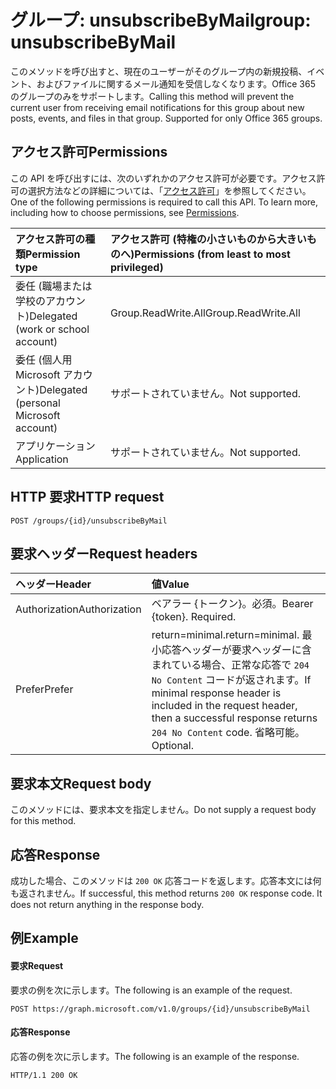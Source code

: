 # <a name="group-unsubscribebymail"></a><span data-ttu-id="cb3c7-101">グループ: unsubscribeByMail</span><span class="sxs-lookup"><span data-stu-id="cb3c7-101">group: unsubscribeByMail</span></span>
<span data-ttu-id="cb3c7-p101">このメソッドを呼び出すと、現在のユーザーがそのグループ内の新規投稿、イベント、およびファイルに関するメール通知を受信しなくなります。Office 365 のグループのみをサポートします。</span><span class="sxs-lookup"><span data-stu-id="cb3c7-p101">Calling this method will prevent the current user from receiving email notifications for this group about new posts, events, and files in that group. Supported for only Office 365 groups.</span></span> 

## <a name="permissions"></a><span data-ttu-id="cb3c7-104">アクセス許可</span><span class="sxs-lookup"><span data-stu-id="cb3c7-104">Permissions</span></span>
<span data-ttu-id="cb3c7-p102">この API を呼び出すには、次のいずれかのアクセス許可が必要です。アクセス許可の選択方法などの詳細については、「[アクセス許可](../../../concepts/permissions_reference.md)」を参照してください。</span><span class="sxs-lookup"><span data-stu-id="cb3c7-p102">One of the following permissions is required to call this API. To learn more, including how to choose permissions, see [Permissions](../../../concepts/permissions_reference.md).</span></span>

|<span data-ttu-id="cb3c7-107">アクセス許可の種類</span><span class="sxs-lookup"><span data-stu-id="cb3c7-107">Permission type</span></span>      | <span data-ttu-id="cb3c7-108">アクセス許可 (特権の小さいものから大きいものへ)</span><span class="sxs-lookup"><span data-stu-id="cb3c7-108">Permissions (from least to most privileged)</span></span>              |
|:--------------------|:---------------------------------------------------------|
|<span data-ttu-id="cb3c7-109">委任 (職場または学校のアカウント)</span><span class="sxs-lookup"><span data-stu-id="cb3c7-109">Delegated (work or school account)</span></span> | <span data-ttu-id="cb3c7-110">Group.ReadWrite.All</span><span class="sxs-lookup"><span data-stu-id="cb3c7-110">Group.ReadWrite.All</span></span>    |
|<span data-ttu-id="cb3c7-111">委任 (個人用 Microsoft アカウント)</span><span class="sxs-lookup"><span data-stu-id="cb3c7-111">Delegated (personal Microsoft account)</span></span> | <span data-ttu-id="cb3c7-112">サポートされていません。</span><span class="sxs-lookup"><span data-stu-id="cb3c7-112">Not supported.</span></span>    |
|<span data-ttu-id="cb3c7-113">アプリケーション</span><span class="sxs-lookup"><span data-stu-id="cb3c7-113">Application</span></span> | <span data-ttu-id="cb3c7-114">サポートされていません。</span><span class="sxs-lookup"><span data-stu-id="cb3c7-114">Not supported.</span></span> |

## <a name="http-request"></a><span data-ttu-id="cb3c7-115">HTTP 要求</span><span class="sxs-lookup"><span data-stu-id="cb3c7-115">HTTP request</span></span>
<!-- { "blockType": "ignored" } -->
```http
POST /groups/{id}/unsubscribeByMail
```
## <a name="request-headers"></a><span data-ttu-id="cb3c7-116">要求ヘッダー</span><span class="sxs-lookup"><span data-stu-id="cb3c7-116">Request headers</span></span>
| <span data-ttu-id="cb3c7-117">ヘッダー</span><span class="sxs-lookup"><span data-stu-id="cb3c7-117">Header</span></span>       | <span data-ttu-id="cb3c7-118">値</span><span class="sxs-lookup"><span data-stu-id="cb3c7-118">Value</span></span> |
|:---------------|:--------|
| <span data-ttu-id="cb3c7-119">Authorization</span><span class="sxs-lookup"><span data-stu-id="cb3c7-119">Authorization</span></span>  | <span data-ttu-id="cb3c7-p103">ベアラー {トークン}。必須。</span><span class="sxs-lookup"><span data-stu-id="cb3c7-p103">Bearer {token}. Required.</span></span>  |
| <span data-ttu-id="cb3c7-122">Prefer</span><span class="sxs-lookup"><span data-stu-id="cb3c7-122">Prefer</span></span> | <span data-ttu-id="cb3c7-123">return=minimal.</span><span class="sxs-lookup"><span data-stu-id="cb3c7-123">return=minimal.</span></span> <span data-ttu-id="cb3c7-124">最小応答ヘッダーが要求ヘッダーに含まれている場合、正常な応答で `204 No Content` コードが返されます。</span><span class="sxs-lookup"><span data-stu-id="cb3c7-124">If minimal response header is included in the request header, then a successful response returns `204 No Content` code.</span></span> <span data-ttu-id="cb3c7-125">省略可能。</span><span class="sxs-lookup"><span data-stu-id="cb3c7-125">Optional.</span></span>  | 

## <a name="request-body"></a><span data-ttu-id="cb3c7-126">要求本文</span><span class="sxs-lookup"><span data-stu-id="cb3c7-126">Request body</span></span>
<span data-ttu-id="cb3c7-127">このメソッドには、要求本文を指定しません。</span><span class="sxs-lookup"><span data-stu-id="cb3c7-127">Do not supply a request body for this method.</span></span>

## <a name="response"></a><span data-ttu-id="cb3c7-128">応答</span><span class="sxs-lookup"><span data-stu-id="cb3c7-128">Response</span></span>
<span data-ttu-id="cb3c7-p105">成功した場合、このメソッドは `200 OK` 応答コードを返します。応答本文には何も返されません。</span><span class="sxs-lookup"><span data-stu-id="cb3c7-p105">If successful, this method returns `200 OK` response code. It does not return anything in the response body.</span></span>

## <a name="example"></a><span data-ttu-id="cb3c7-131">例</span><span class="sxs-lookup"><span data-stu-id="cb3c7-131">Example</span></span>
#### <a name="request"></a><span data-ttu-id="cb3c7-132">要求</span><span class="sxs-lookup"><span data-stu-id="cb3c7-132">Request</span></span>
<span data-ttu-id="cb3c7-133">要求の例を次に示します。</span><span class="sxs-lookup"><span data-stu-id="cb3c7-133">The following is an example of the request.</span></span>
<!-- {
  "blockType": "request",
  "name": "group_unsubscribebymail"
}-->
```http
POST https://graph.microsoft.com/v1.0/groups/{id}/unsubscribeByMail
```

#### <a name="response"></a><span data-ttu-id="cb3c7-134">応答</span><span class="sxs-lookup"><span data-stu-id="cb3c7-134">Response</span></span>
<span data-ttu-id="cb3c7-135">応答の例を次に示します。</span><span class="sxs-lookup"><span data-stu-id="cb3c7-135">The following is an example of the response.</span></span> 
<!-- {
  "blockType": "response",
  "truncated": true
} -->
```http
HTTP/1.1 200 OK
```

<!-- uuid: 8fcb5dbc-d5aa-4681-8e31-b001d5168d79
2015-10-25 14:57:30 UTC -->
<!-- {
  "type": "#page.annotation",
  "description": "group: unsubscribeByMail",
  "keywords": "",
  "section": "documentation",
  "tocPath": ""
}-->
